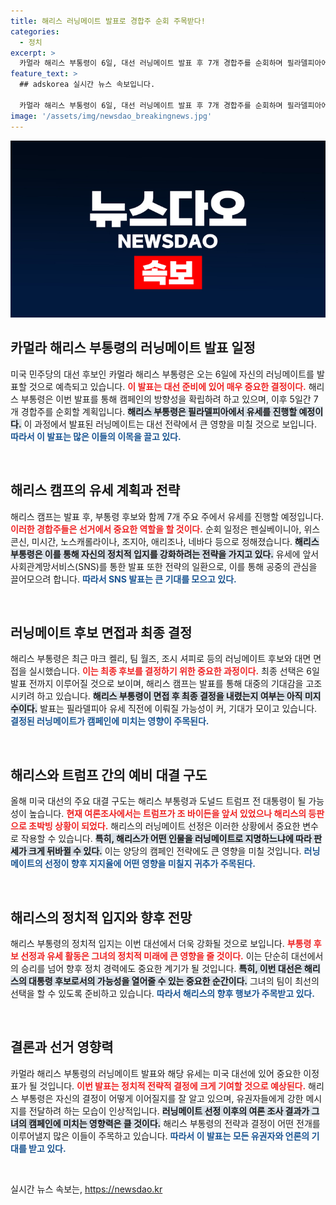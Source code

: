 ```yaml
---
title: 해리스 러닝메이트 발표로 경합주 순회 주목받다!
categories:
  - 정치
excerpt: >
  카멀라 해리스 부통령이 6일, 대선 러닝메이트 발표 후 7개 경합주를 순회하며 필라델피아에서 유세를 계획 중이다! 해리스의 선택이 대선 판세를 어떻게 흔들지 주목된다.
feature_text: >
  ## adskorea 실시간 뉴스 속보입니다.

  카멀라 해리스 부통령이 6일, 대선 러닝메이트 발표 후 7개 경합주를 순회하며 필라델피아에서 유세를 계획 중이다! 해리스의 선택이 대선 판세를 어떻게 흔들지 주목된다.
image: '/assets/img/newsdao_breakingnews.jpg'
---
```


<p><img src="/assets/img/newsdao_breakingnews.jpg" alt="adskorea 속보" /></p>

<h2 data-ke-size="size26">카멀라 해리스 부통령의 러닝메이트 발표 일정</h2>

<p data-ke-size="size16">미국 민주당의 대선 후보인 카멀라 해리스 부통령은 오는 6일에 자신의 러닝메이트를 발표할 것으로 예측되고 있습니다. <b><span style="color: #ee2323;">이 발표는 대선 준비에 있어 매우 중요한 결정이다.</span></b> 해리스 부통령은 이번 발표를 통해 캠페인의 방향성을 확립하려 하고 있으며, 이후 5일간 7개 경합주를 순회할 계획입니다. <b><span style="background-color: #21538527;">해리스 부통령은 필라델피아에서 유세를 진행할 예정이다.</span></b> 이 과정에서 발표된 러닝메이트는 대선 전략에서 큰 영향을 미칠 것으로 보입니다. <b><span style="color: #1a5490;">따라서 이 발표는 많은 이들의 이목을 끌고 있다.</span></b> </p>

<p data-ke-size="size16">&nbsp;</p>

<h2 data-ke-size="size26">해리스 캠프의 유세 계획과 전략</h2>

<p data-ke-size="size16">해리스 캠프는 발표 후, 부통령 후보와 함께 7개 주요 주에서 유세를 진행할 예정입니다. <b><span style="color: #ee2323;">이러한 경합주들은 선거에서 중요한 역할을 할 것이다.</span></b> 순회 일정은 펜실베이니아, 위스콘신, 미시간, 노스캐롤라이나, 조지아, 애리조나, 네바다 등으로 정해졌습니다. <b><span style="background-color: #21538527;">해리스 부통령은 이를 통해 자신의 정치적 입지를 강화하려는 전략을 가지고 있다.</span></b> 유세에 앞서 사회관계망서비스(SNS)를 통한 발표 또한 전략의 일환으로, 이를 통해 공중의 관심을 끌어모으려 합니다. <b><span style="color: #1a5490;">따라서 SNS 발표는 큰 기대를 모으고 있다.</span></b></p>

<p data-ke-size="size16">&nbsp;</p>

<h2 data-ke-size="size26">러닝메이트 후보 면접과 최종 결정</h2>

<p data-ke-size="size16">해리스 부통령은 최근 마크 켈리, 팀 월즈, 조시 셔피로 등의 러닝메이트 후보와 대면 면접을 실시했습니다. <b><span style="color: #ee2323;">이는 최종 후보를 결정하기 위한 중요한 과정이다.</span></b> 최종 선택은 6일 발표 전까지 이루어질 것으로 보이며, 해리스 캠프는 발표를 통해 대중의 기대감을 고조시키려 하고 있습니다. <b><span style="background-color: #21538527;">해리스 부통령이 면접 후 최종 결정을 내렸는지 여부는 아직 미지수이다.</span></b> 발표는 필라델피아 유세 직전에 이뤄질 가능성이 커, 기대가 모이고 있습니다. <b><span style="color: #1a5490;">결정된 러닝메이트가 캠페인에 미치는 영향이 주목된다.</span></b></p>

<p data-ke-size="size16">&nbsp;</p>

<h2 data-ke-size="size26">해리스와 트럼프 간의 예비 대결 구도</h2>

<p data-ke-size="size16">올해 미국 대선의 주요 대결 구도는 해리스 부통령과 도널드 트럼프 전 대통령이 될 가능성이 높습니다. <b><span style="color: #ee2323;">현재 여론조사에서는 트럼프가 조 바이든을 앞서 있었으나 해리스의 등판으로 초박빙 상황이 되었다.</span></b> 해리스의 러닝메이트 선정은 이러한 상황에서 중요한 변수로 작용할 수 있습니다. <b><span style="background-color: #21538527;">특히, 해리스가 어떤 인물을 러닝메이트로 지명하느냐에 따라 판세가 크게 뒤바뀔 수 있다.</span></b> 이는 양당의 캠페인 전략에도 큰 영향을 미칠 것입니다. <b><span style="color: #1a5490;">러닝메이트의 선정이 향후 지지율에 어떤 영향을 미칠지 귀추가 주목된다.</span></b></p>

<p data-ke-size="size16">&nbsp;</p>

<h2 data-ke-size="size26">해리스의 정치적 입지와 향후 전망</h2>

<p data-ke-size="size16">해리스 부통령의 정치적 입지는 이번 대선에서 더욱 강화될 것으로 보입니다. <b><span style="color: #ee2323;">부통령 후보 선정과 유세 활동은 그녀의 정치적 미래에 큰 영향을 줄 것이다.</span></b> 이는 단순히 대선에서의 승리를 넘어 향후 정치 경력에도 중요한 계기가 될 것입니다. <b><span style="background-color: #21538527;">특히, 이번 대선은 해리스의 대통령 후보로서의 가능성을 열어줄 수 있는 중요한 순간이다.</span></b> 그녀의 팀이 최선의 선택을 할 수 있도록 준비하고 있습니다. <b><span style="color: #1a5490;">따라서 해리스의 향후 행보가 주목받고 있다.</span></b></p>

<p data-ke-size="size16">&nbsp;</p>

<h2 data-ke-size="size26">결론과 선거 영향력</h2>

<p data-ke-size="size16">카멀라 해리스 부통령의 러닝메이트 발표와 해당 유세는 미국 대선에 있어 중요한 이정표가 될 것입니다. <b><span style="color: #ee2323;">이번 발표는 정치적 전략적 결정에 크게 기여할 것으로 예상된다.</span></b> 해리스 부통령은 자신의 결정이 어떻게 이어질지를 잘 알고 있으며, 유권자들에게 강한 메시지를 전달하려 하는 모습이 인상적입니다. <b><span style="background-color: #21538527;">러닝메이트 선정 이후의 여론 조사 결과가 그녀의 캠페인에 미치는 영향력은 클 것이다.</span></b> 해리스 부통령의 전략과 결정이 어떤 전개를 이루어낼지 많은 이들이 주목하고 있습니다. <b><span style="color: #1a5490;">따라서 이 발표는 모든 유권자와 언론의 기대를 받고 있다.</span></b></p>

<p data-ke-size="size16">&nbsp;</p>
실시간 뉴스 속보는, <a href="https://newsdao.kr" rel="dofollow">https://newsdao.kr</a>


